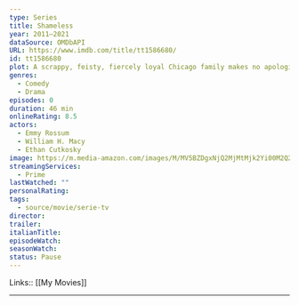 ```yaml
---
type: Series
title: Shameless
year: 2011–2021
dataSource: OMDbAPI
URL: https://www.imdb.com/title/tt1586680/
id: tt1586680
plot: A scrappy, feisty, fiercely loyal Chicago family makes no apologies.
genres:
  - Comedy
  - Drama
episodes: 0
duration: 46 min
onlineRating: 8.5
actors:
  - Emmy Rossum
  - William H. Macy
  - Ethan Cutkosky
image: https://m.media-amazon.com/images/M/MV5BZDgxNjQ2MjMtMjk2Yi00M2Q2LWI0ZDktOGM1NWI5YWUzMjk4XkEyXkFqcGdeQXVyOTA3MTMyOTk@._V1_SX300.jpg
streamingServices:
  - Prime
lastWatched: ""
personalRating: 
tags:
  - source/movie/serie-tv
director: 
trailer: 
italianTitle: 
episodeWatch: 
seasonWatch: 
status: Pause
---
```

Links:: [[My Movies]]

---

